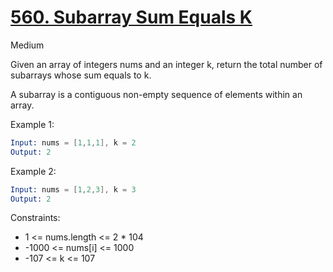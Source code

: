 # [560. Subarray Sum Equals K](https://leetcode.com/problems/subarray-sum-equals-k/description/?envType=featured-list)

Medium

Given an array of integers nums and an integer k, return the total number of subarrays whose sum equals to k.

A subarray is a contiguous non-empty sequence of elements within an array.

Example 1:

```s
Input: nums = [1,1,1], k = 2
Output: 2
```

Example 2:

```s
Input: nums = [1,2,3], k = 3
Output: 2
```

Constraints:

- 1 <= nums.length <= 2 \* 104
- -1000 <= nums[i] <= 1000
- -107 <= k <= 107
